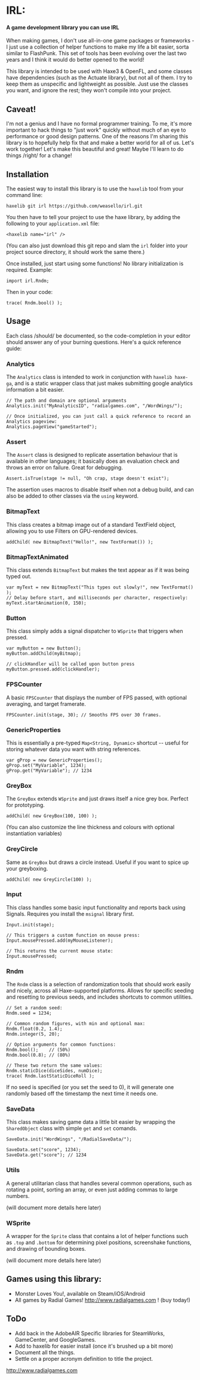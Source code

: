# IRL:
#### A game development library you can use IRL

When making games, I don't use all-in-one game packages or frameworks - I just use a collection of helper functions to make my life a bit easier, sorta similar to FlashPunk. This set of tools has been evolving over the last two years and I think it would do better opened to the world!

This library is intended to be used with Haxe3 & OpenFL, and some classes have dependencies (such as the Actuate library), but not all of them.  I try to keep them as unspecific and lightweight as possible.  Just use the classes you want, and ignore the rest; they won't compile into your project.

## Caveat!

I'm not a genius and I have no formal programmer training. To me, it's more important to hack things to "just work" quickly without much of an eye to performance or good design patterns. One of the reasons I'm sharing this library is to hopefully help fix that and make a better world for all of us. Let's work together! Let's make this beautiful and great! Maybe I'll learn to do things /right/ for a change!

## Installation

The easiest way to install this library is to use the `haxelib` tool from your command line:
	
	haxelib git irl https://github.com/weasello/irl.git
	
You then have to tell your project to use the haxe library, by adding the following to your `application.xml` file:

	<haxelib name="irl" />
	
(You can also just download this git repo and slam the `irl` folder into your project source directory, it should work the same there.)

Once installed, just start using some functions! No library initialization is required. Example:
	
	import irl.Rndm;
	
Then in your code:
	
	trace( Rndm.bool() );
	
## Usage

Each class /should/ be documented, so the code-completion in your editor should answer any of your burning questions. Here's a quick reference guide:

### Analytics

The `Analytics` class is intended to work in conjunction with `haxelib haxe-ga`, and is a static wrapper class that just makes submitting google analytics information a bit easier.

	// The path and domain are optional arguments
	Analytics.init("MyAnalyticsID", "radialgames.com", "/WordWings/");
	
	// Once initialized, you can just call a quick reference to record an Analytics pageview:
	Analytics.pageView("gameStarted");
	
### Assert

The `Assert` class is designed to replicate assertation behaviour that is available in other languages; it basically does an evaluation check and throws an error on failure. Great for debugging.

	Assert.isTrue(stage != null, "Oh crap, stage doesn't exist");
	
The assertion uses macros to disable itself when not a debug build, and can also be added to other classes via the `using` keyword.

### BitmapText

This class creates a bitmap image out of a standard TextField object, allowing you to use Filters on GPU-rendered devices.

	addChild( new BitmapText("Hello!", new TextFormat()) );
	
### BitmapTextAnimated

This class extends `BitmapText` but makes the text appear as if it was being typed out.

	var myText = new BitmapText("This types out slowly!", new TextFormat() );
	// Delay before start, and milliseconds per character, respectively:	
	myText.startAnimation(0, 150);
	
### Button

This class simply adds a signal dispatcher to `WSprite` that triggers when pressed.

	var myButton = new Button();
	myButton.addChild(myBitmap);
	
	// clickHandler will be called upon button press
	myButton.pressed.add(clickHandler);
	
### FPSCounter

A basic `FPSCounter` that displays the number of FPS passed, with optional averaging, and target framerate.

	FPSCounter.init(stage, 30); // Smooths FPS over 30 frames.
	
### GenericProperties

This is essentially a pre-typed `Map<String, Dynamic>` shortcut -- useful for storing whatever data you want with string references.

	var gProp = new GenericProperties();
	gProp.set("MyVariable", 1234);
	gProp.get("MyVariable"); // 1234
	
### GreyBox

The `GreyBox` extends `WSprite` and just draws itself a nice grey box. Perfect for prototyping.

	addChild( new GreyBox(100, 100) );
	
(You can also customize the line thickness and colours with optional instantiation variables)

### GreyCircle

Same as `GreyBox` but draws a circle instead. Useful if you want to spice up your greyboxing.

	addChild( new GreyCircle(100) );

### Input

This class handles some basic input functionality and reports back using Signals. Requires you install the `msignal` library first.

	Input.init(stage);
	
	// This triggers a custom function on mouse press:
	Input.mousePressed.add(myMouseListener);
	
	// This returns the current mouse state:
	Input.mousePressed;
	
### Rndm

The `Rndm` class is a selection of randomization tools that should work easily and nicely, across all Haxe-supported platforms.  Allows for specific seeding and resetting to previous seeds, and includes shortcuts to common utilities.

	// Set a random seed:
	Rndm.seed = 1234;
	
	// Common random figures, with min and optional max:
	Rndm.float(0.2, 1.4);
	Rndm.integer(5, 20);
	
	// Option arguments for common functions:
	Rndm.bool(); 	// (50%)
	Rndm.bool(0.8); // (80%)
	
	// These two return the same values:
	Rndm.staticDice(diceSides, numDice);
	trace( Rndm.lastStaticDiceRoll );
	
If no seed is specified (or you set the seed to 0), it will generate one randomly based off the timestamp the next time it needs one.

### SaveData

This class makes saving game data a little bit easier by wrapping the `SharedObject` class with simple `get` and `set` comands.

	SaveData.init("WordWings", "/RadialSaveData/");
	
	SaveData.set("score", 1234);
	SaveData.get("score"); // 1234

### Utils

A general utilitarian class that handles several common operations, such as rotating a point, sorting an array, or even just adding commas to large numbers.

(will document more details here later)

### WSprite

A wrapper for the `Sprite` class that contains a lot of helper functions such as `.top` and `.bottom` for determining pixel positions, screenshake functions, and drawing of bounding boxes.

(will document more details here later)
	
## Games using this library:
	
 - Monster Loves You!, available on Steam/iOS/Android
 - All games by Radial Games! http://www.radialgames.com ! (buy today!)

## ToDo

 - Add back in the AdobeAIR Specific libraries for SteamWorks, GameCenter, and GoogleGames.
 - Add to haxelib for easier install (once it's brushed up a bit more)
 - Document all the things.
 - Settle on a proper acronym definition to title the project.

http://www.radialgames.com